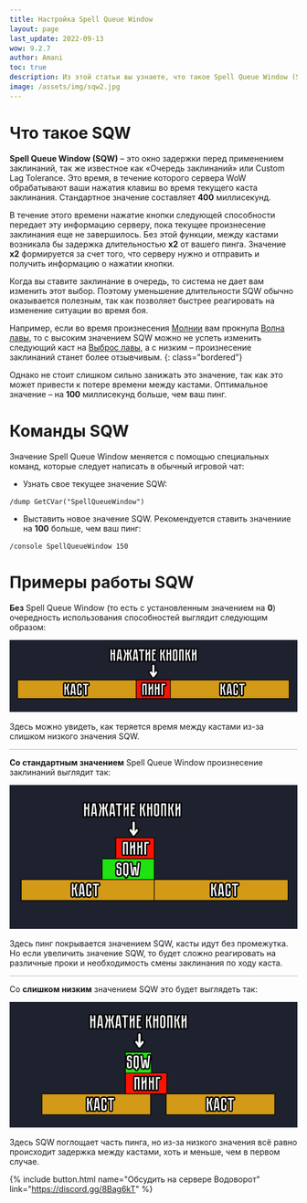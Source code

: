 ```yaml
---
title: Настройка Spell Queue Window 
layout: page
last_update: 2022-09-13
wow: 9.2.7
author: Amani
toc: true
description: Из этой статьи вы узнаете, что такое Spell Queue Window (SQW), также известное как «Очередь заклинаний» или Custom Lag Tolerance, а также зачем оно нужно и как его менять.
image: /assets/img/sqw2.jpg
---
```


# Что такое SQW

**Spell Queue Window (SQW)** – это окно задержки перед применением заклинаний, так же известное как «Очередь заклинаний» или Custom Lag Tolerance. Это время, в течение которого сервера WoW обрабатывают ваши нажатия клавиш во время текущего каста заклинания. Стандартное значение составляет **400** миллисекунд.

В течение этого времени нажатие кнопки следующей способности передает эту информацию серверу, пока текущее произнесение заклинания еще не завершилось. Без этой функции, между кастами возникала бы задержка длительностью **х2** от вашего пинга. Значение **х2** формируется за счет того, что серверу нужно и отправить и получить информацию о нажатии кнопки.

Когда вы ставите заклинание в очередь, то система не дает вам изменить этот выбор. Поэтому уменьшение длительности SQW обычно оказывается полезным, так как позволяет быстрее реагировать на изменение ситуации во время боя.

Например, если во время произнесения [Молнии](https://ru.wowhead.com/spell=188196) вам прокнула [Волна лавы](https://ru.wowhead.com/spell=77756), то с высоким значением SQW можно не успеть изменить следующий каст на [Выброс лавы](https://ru.wowhead.com/spell=51505), а с низким – произнесение заклинаний станет более отзывчивым.
{: class="bordered"}

Однако не стоит слишком сильно занижать это значение, так как это может привести к потере времени между кастами. Оптимальное значение – на **100** миллисекунд больше, чем ваш пинг.

# Команды SQW

Значение Spell Queue Window меняется с помощью специальных команд, которые следует написать в обычный игровой чат:

* Узнать свое текущее значение SQW:
~~~
/dump GetCVar("SpellQueueWindow")
~~~

* Выставить новое значение SQW. Рекомендуется ставить значениие на **100** больше, чем ваш пинг:
~~~
/console SpellQueueWindow 150
~~~


# Примеры работы SQW

**Без** Spell Queue Window (то есть с установленным значением на **0**) очередность использования способностей выглядит следующим образом:

<p align="center">
    <img src="/assets/img/sqw1.jpg"> 
</p>

Здесь можно увидеть, как теряется время между кастами из-за слишком низкого значения SQW. 

<hr style="height:1px;background-color:#bbb">
<p></p>

**Со стандартным значением** Spell Queue Window произнесение заклинаний выглядит так:

<p align="center">
    <img src="/assets/img/sqw2.jpg"> 
</p>

Здесь пинг покрывается значением SQW, касты идут без промежутка. Но если увеличить значение SQW, то будет сложно реагировать на различные проки и необходимость смены заклинания по ходу каста.

<hr style="height:1px;background-color:#bbb">
<p></p>

Со **слишком низким** значением SQW это будет выглядеть так:

<p align="center">
    <img src="/assets/img/sqw3.jpg"> 
</p>
Здесь SQW поглощает часть пинга, но из-за низкого значения всё равно происходит задержка между кастами, хоть и меньше, чем в первом случае.

<p></p>

{% include button.html name="Обсудить на сервере Водоворот" link="https://discord.gg/8Bag6kT" %}  

<p></p>
